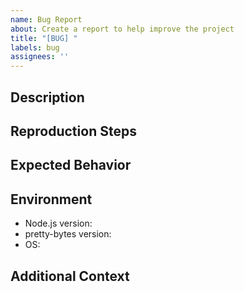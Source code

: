 ```yaml
---
name: Bug Report
about: Create a report to help improve the project
title: "[BUG] "
labels: bug
assignees: ''
---
```


## Description
<!-- A clear and concise description of what the bug is -->

## Reproduction Steps
<!-- Steps to reproduce the behavior -->

## Expected Behavior
<!-- A clear and concise description of what you expected to happen -->

## Environment
- Node.js version:
- pretty-bytes version:
- OS:

## Additional Context
<!-- Add any other context about the problem here -->

